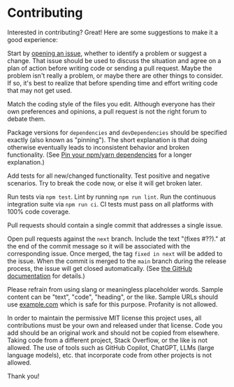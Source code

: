 # Contributing

Interested in contributing? Great! Here are some suggestions to make it a good
experience:

Start by [opening an issue][github-issues], whether to identify a problem or
suggest a change. That issue should be used to discuss the situation and agree
on a plan of action before writing code or sending a pull request. Maybe the
problem isn't really a problem, or maybe there are other things to consider. If
so, it's best to realize that before spending time and effort writing code that
may not get used.

Match the coding style of the files you edit. Although everyone has their own
preferences and opinions, a pull request is not the right forum to debate them.

Package versions for `dependencies` and `devDependencies` should be specified
exactly (also known as "pinning"). The short explanation is that doing otherwise
eventually leads to inconsistent behavior and broken functionality. (See [Pin
your npm/yarn dependencies][pin-dependencies] for a longer explanation.)

Add tests for all new/changed functionality. Test positive and negative
scenarios. Try to break the code now, or else it will get broken later.

Run tests via `npm test`. Lint by running `npm run lint`. Run the continuous
integration suite via `npm run ci`. CI tests must pass on all platforms with
100% code coverage.

Pull requests should contain a single commit that addresses a single issue.

Open pull requests against the `next` branch. Include the text "(fixes #??)." at
the end of the commit message so it will be associated with the corresponding
issue. Once merged, the tag `fixed in next` will be added to the issue. When the
commit is merged to the `main` branch during the release process, the issue will
get closed automatically. (See [the GitHub documentation][linking-pull-request]
for details.)

Please refrain from using slang or meaningless placeholder words. Sample content
can be "text", "code", "heading", or the like. Sample URLs should use
[example.com][example-com] which is safe for this purpose. Profanity is not
allowed.

In order to maintain the permissive MIT license this project uses, all
contributions must be your own and released under that license. Code you add
should be an original work and should not be copied from elsewhere. Taking code
from a different project, Stack Overflow, or the like is not allowed. The use of
tools such as GitHub Copilot, ChatGPT, LLMs (large language models), etc. that
incorporate code from other projects is not allowed.

Thank you!

[example-com]: https://en.wikipedia.org/wiki/Example.com
[github-issues]: https://github.com/DavidAnson/markdownlint-cli2/issues
[linking-pull-request]: https://docs.github.com/en/github/managing-your-work-on-github/linking-a-pull-request-to-an-issue#linking-a-pull-request-to-an-issue-using-a-keyword
[pin-dependencies]: https://maxleiter.com/blog/pin-dependencies
